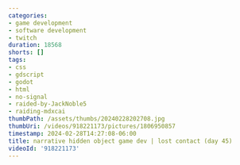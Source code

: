 ```yaml
---
categories:
- game development
- software development
- twitch
duration: 18568
shorts: []
tags:
- css
- gdscript
- godot
- html
- no-signal
- raided-by-JackNoble5
- raiding-mdxcai
thumbPath: /assets/thumbs/20240228202708.jpg
thumbUri: /videos/918221173/pictures/1806950857
timestamp: 2024-02-28T14:27:08-06:00
title: narrative hidden object game dev | lost contact (day 45)
videoId: '918221173'
---
```

